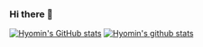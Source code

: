 ### Hi there 👋

<!--
**HyomK/Hyomk** is a ✨ _special_ ✨ repository because its `README.md` (this file) appears on your GitHub profile.
Hello

Here are some ideas to get you started:

- 🔭 I’m currently working on ...
- 🌱 I’m currently learning ...
- 👯 I’m looking to collaborate on ...
- 🤔 I’m looking for help with ...
- 💬 Ask me about ...
- 📫 How to reach me: ...
- 😄 Pronouns: ...
- ⚡ Fun fact: ...
-->
[![Hyomin's GitHub stats](https://github-readme-stats.vercel.app/api?username=HyomK)](https://github.com/anuraghazra/github-readme-stats)
[![Hyomin's github stats](https://github-readme-stats.vercel.app/api/top-langs/?username=HyomKID&show_icons=true&hide_border=true&title_color=004386&icon_color=004386&layout=compact)](https://github.com/HyomK)
